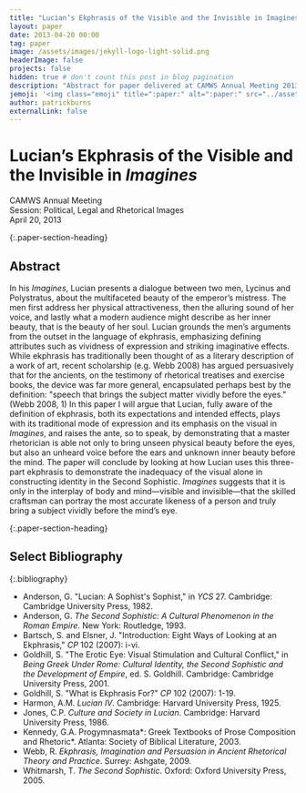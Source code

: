 ```yaml
---
title: "Lucian’s Ekphrasis of the Visible and the Invisible in Imagines"
layout: paper
date: 2013-04-20 00:00
tag: paper
image: /assets/images/jekyll-logo-light-solid.png
headerImage: false
projects: false
hidden: true # don't count this post in blog pagination
description: "Abstract for paper delivered at CAMWS Annual Meeting 2013"
jemoji: '<img class="emoji" title=":paper:" alt=":paper:" src="../assets/images/paper-icon.png" height="20" width="20" align="absmiddle">'
author: patrickburns
externalLink: false
---
```


# Lucian’s Ekphrasis of the Visible and the Invisible in *Imagines*
CAMWS Annual Meeting  
Session: Political, Legal and Rhetorical Images  
April 20, 2013

{:.paper-section-heading}
## Abstract 
In his *Imagines*, Lucian presents a dialogue between two men, Lycinus and Polystratus, about the multifaceted beauty of the emperor’s mistress. The men first address her physical attractiveness, then the alluring sound of her voice, and lastly what a modern audience might describe as her inner beauty, that is the beauty of her soul. Lucian grounds the men’s arguments from the outset in the language of ekphrasis, emphasizing defining attributes such as vividness of expression and striking imaginative effects. While ekphrasis has traditionally been thought of as a literary description of a work of art, recent scholarship (e.g. Webb 2008) has argued persuasively that for the ancients, on the testimony of rhetorical treatises and exercise books, the device was far more general, encapsulated perhaps best by the definition: "speech that brings the subject matter vividly before the eyes." (Webb 2008, 1) In this paper I will argue that Lucian, fully aware of the definition of ekphrasis, both its expectations and intended effects, plays with its traditional mode of expression and its emphasis on the visual in *Imagines*, and raises the ante, so to speak, by demonstrating that a master rhetorician is able not only to bring unseen physical beauty before the eyes, but also an unheard voice before the ears and unknown inner beauty before the mind. The paper will conclude by looking at how Lucian uses this three-part ekphrasis to demonstrate the inadequacy of the visual alone in constructing identity in the Second Sophistic. *Imagines* suggests that it is only in the interplay of body and mind—visible and invisible—that the skilled craftsman can portray the most accurate likeness of a person and truly bring a subject vividly before the mind’s eye.


{:.paper-section-heading}
## Select Bibliography

{:.bibliography}
- Anderson, G. "Lucian: A Sophist's Sophist," in *YCS* 27. Cambridge: Cambridge University Press, 1982.
- Anderson, G. *The Second Sophistic: A Cultural Phenomenon in the Roman Empire*. New York: Routledge, 1993.
- Bartsch, S. and Elsner, J. "Introduction: Eight Ways of Looking at an Ekphrasis," *CP* 102 (2007): i-vi.
- Goldhill, S. "The Erotic Eye: Visual Stimulation and Cultural Conflict," in *Being Greek Under Rome: Cultural Identity, the Second Sophistic and the Development of Empire*, ed. S. Goldhill. Cambridge: Cambridge University Press, 2001.
- Goldhill, S. "What is Ekphrasis For?" *CP* 102 (2007): 1-19.
- Harmon, A.M. *Lucian IV*. Cambridge: Harvard University Press, 1925.
- Jones, C.P. *Culture and Society in Lucian*. Cambridge: Harvard University Press, 1986.
- Kennedy, G.A. Progymnasmata*: Greek Textbooks of Prose Composition and Rhetoric*. Atlanta: Society of Biblical Literature, 2003.
- Webb, R. *Ekphrasis, Imagination and Persuasion in Ancient Rhetorical Theory and Practice*. Surrey: Ashgate, 2009.
- Whitmarsh, T. *The Second Sophistic*. Oxford: Oxford University Press, 2005.
